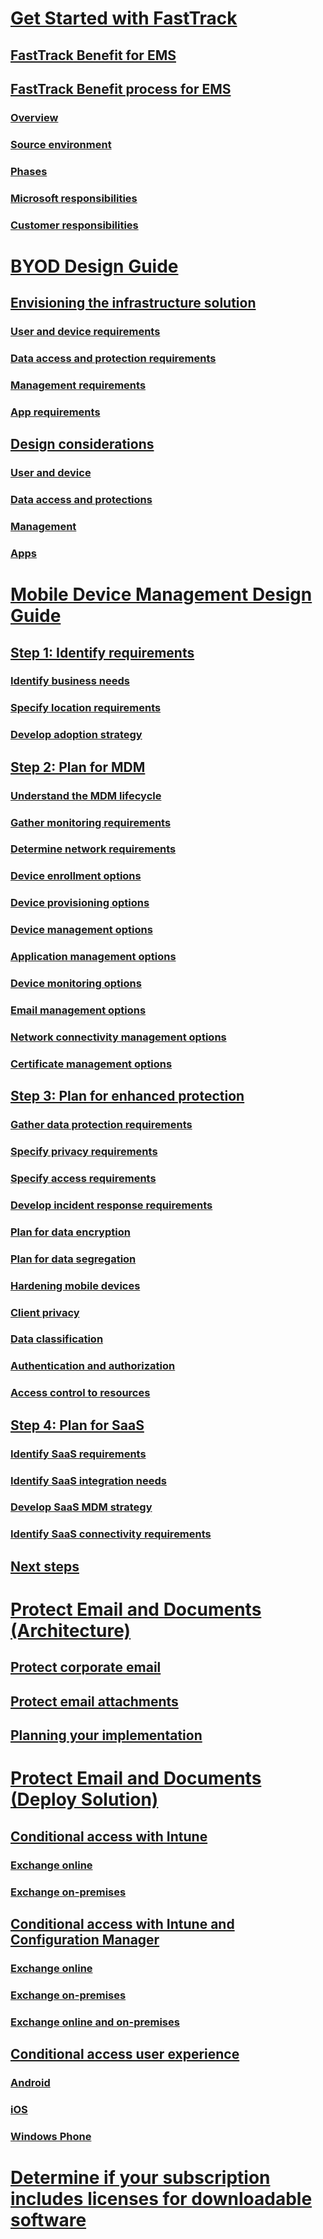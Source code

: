 # [Get Started with FastTrack](enterprise-mobility-fasttrack-program.md)
## [FastTrack Benefit for EMS](fasttrack-center-benefit-for-enterprise-mobility-suite-ems.md)
## [FastTrack Benefit process for EMS](fasttrack-center-benefit-process-for-enterprise-mobility-suite-ems.md)
### [Overview](fasttrack-center-benefit-process-for-ems-overview.md)
### [Source environment](fasttrack-center-benefit-process-for-ems-environment-expectations.md)
### [Phases](fasttrack-center-benefit-process-for-ems-phases.md)
### [Microsoft responsibilities](fasttrack-center-benefit-process-for-ems-microsoft-responsibilities.md)
### [Customer responsibilities](fasttrack-center-benefit-process-for-ems-your-responsibilities.md)

# [BYOD Design Guide](byod-design-considerations-guide.md)
## [Envisioning the infrastructure solution](byod-envisioning-the-byod-infrastructure-solution.md)
### [User and device requirements](byod-user-device-reqs.md)
### [Data access and protection requirements](byod-data-access-protection-reqs.md)
### [Management requirements](byod-management-reqs.md)
### [App requirements](byod-app-reqs.md)
## [Design considerations](byod-design-considerations.md)
### [User and device](byod-user-and-device-considerations.md)
### [Data access and protections](byod-data-access-and-protection-considerations.md)
### [Management](byod-management-considerations.md)
### [Apps](byod-app-considerations.md)

# [Mobile Device Management Design Guide](mdm-design-considerations-guide.md)
## [Step 1: Identify requirements](mdm-step-1-identify-your-mobile-device-management-requirements.md)
### [Identify business needs](mdm-identify-business-needs.md)
### [Specify location requirements](mdm-specify-mdm-location-requirements.md)
### [Develop adoption strategy](mdm-develop-mdm-adoption-strategy.md)
## [Step 2: Plan for MDM](mdm-step-2-plan-for-mobile-device-management.md)
### [Understand the MDM lifecycle](mdm-understand-mdm-lifecycle.md)
### [Gather monitoring requirements](mdm-gather-monitoring-requirements.md)
### [Determine network requirements](mdm-determine-network-requirements.md)
### [Device enrollment options](mdm-device-enrollment-options.md)
### [Device provisioning options](mdm-device-provisioning-options.md)
### [Device management options](mdm-device-management-options.md)
### [Application management options](mdm-application-management-options.md)
### [Device monitoring options](mdm-device-monitoring-options.md)
### [Email management options](mdm-email-management-options.md)
### [Network connectivity management options](mdm-network-connectivity-management-options.md)
### [Certificate management options](mdm-certificate-management-options.md)
## [Step 3: Plan for enhanced protection](mdm-step-3-plan-enhancing-mobile-devices-protection.md)
### [Gather data protection requirements](mdm-gather-data-protection-requirements.md)
### [Specify privacy requirements](mdm-specify-privacy-requirements.md)
### [Specify access requirements](mdm-specify-your-access-requirements.md)
### [Develop incident response requirements](mdm-develop-incident-response-requirements.md)
### [Plan for data encryption](mdm-data-encryption.md)
### [Plan for data segregation](mdm-data-segregation.md)
### [Hardening mobile devices](mdm-hardening-mobile-devices.md)
### [Client privacy](mdm-client-privacy.md)
### [Data classification](mdm-data-classification.md)
### [Authentication and authorization](mdm-authentication-authorization.md)
### [Access control to resources](mdm-access-control-resources.md)
## [Step 4: Plan for SaaS](mdm-step-4-plan-for-software-as-a-service-mobile-device-management.md)
### [Identify SaaS requirements](mdm-identify-saas-requirements.md)
### [Identify SaaS integration needs](mdm-identify-saas-solution-infrastructure-integration-needs.md)
### [Develop SaaS MDM strategy](mdm-develop-saas-mdm-strategy.md)
### [Identify SaaS connectivity requirements](mdm-identify-saas-connectivity-requirements.md)
## [Next steps](mdm-next-steps-and-additional-resources.md)

# [Protect Email and Documents (Architecture)](architecture-guidance-for-protecting-company-email-and-documents.md)
## [Protect corporate email](protect-corporate-email-documents.md)
## [Protect email attachments](protect-email-attachments.md)
## [Planning your implementation](implement-solution.md)

# [Protect Email and Documents (Deploy Solution)](learn-how-to-deploy-a-solution-for-protecting-company-email-and-documents)
## [Conditional access with Intune](conditional-access-intune.md)
### [Exchange online](conditional-access-intune-exchange-online.md)
### [Exchange on-premises](conditional-access-intune-exchange.md)
## [Conditional access with Intune and Configuration Manager](conditional-access-intune-configmgr.md)
### [Exchange online](conditional-access-intune-configmgr-exchange-online.md)
### [Exchange on-premises](conditional-access-intune-configmgr-exchange.md)
### [Exchange online and on-premises](conditional-access-intune-configmgr-coexist.md)
## [Conditional access user experience](end-user-experience-conditional-access.md)
### [Android](end-user-experience-conditional-access-android.md)
### [iOS](end-user-experience-conditional-access-ios.md)
### [Windows Phone](end-user-experience-conditional-access-winphone.md)

# [Determine if your subscription includes licenses for downloadable software](../subscription-might-include-downloadable-software.md)
